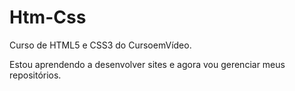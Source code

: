 # Htm-Css
 Curso de HTML5 e CSS3 do CursoemVídeo.

 Estou aprendendo a desenvolver sites e agora vou gerenciar meus repositórios.
